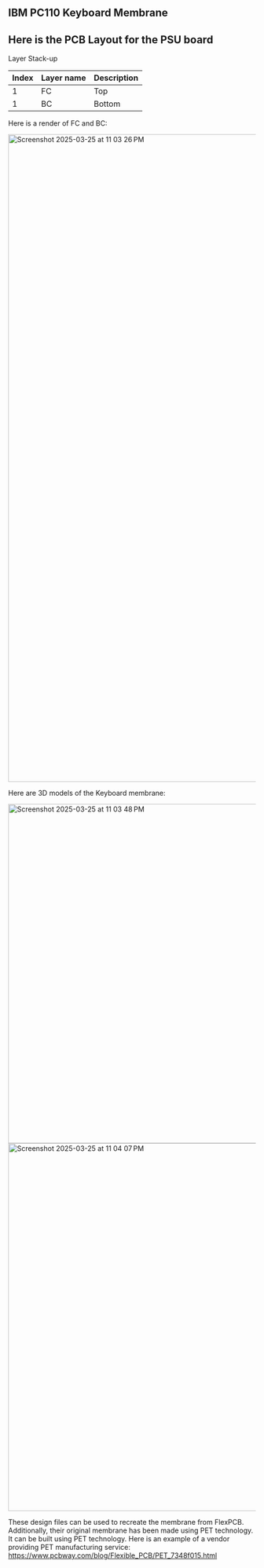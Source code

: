 ## IBM PC110 Keyboard Membrane

## Here is the PCB Layout for the PSU board

Layer Stack-up

| Index | Layer name | Description  |
| ----- | ---------- | ------------ |
| 1     | FC         | Top          |
| 1     | BC         | Bottom       |

Here is a render of FC and BC:

<img width="1319" alt="Screenshot 2025-03-25 at 11 03 26 PM" src="https://github.com/user-attachments/assets/e900f103-7a28-460c-afb3-0937d18da208" />

Here are 3D models of the Keyboard membrane:

<img width="691" alt="Screenshot 2025-03-25 at 11 03 48 PM" src="https://github.com/user-attachments/assets/e4255990-b425-4145-b994-bcee6b51d9c3" />

<img width="749" alt="Screenshot 2025-03-25 at 11 04 07 PM" src="https://github.com/user-attachments/assets/36f2da6e-4c3c-4910-aaa2-f19b64df1717" />

These design files can be used to recreate the membrane from FlexPCB.
Additionally, their original membrane has been made using PET technology.
It can be built using PET technology. Here is an example of a vendor providing PET manufacturing service: 
https://www.pcbway.com/blog/Flexible_PCB/PET_7348f015.html
